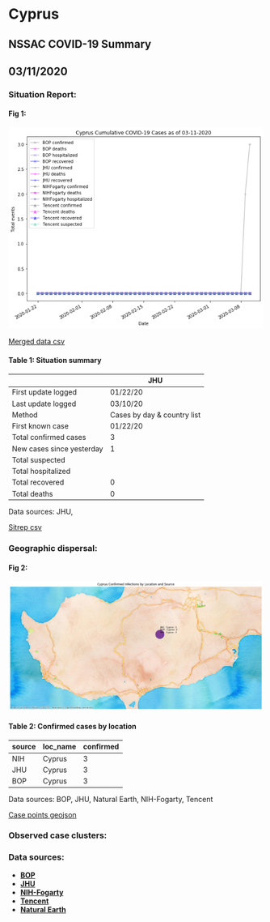 # Cyprus
## NSSAC COVID-19 Summary
## 03/11/2020



### Situation Report:
#### Fig 1:
![Cyprus cases](../merged_histories/Cyprus_merged_histories.png)

[Merged data csv](https://github.com/SchlittDataSci/SchlittDataSci.github.io/blob/master/data/tables/Cyprus_merged_daily.csv)

#### Table 1: Situation summary


|                           | JHU                         |
|---------------------------|-----------------------------|
| First update logged       | 01/22/20                    |
| Last update logged        | 03/10/20                    |
| Method                    | Cases by day & country list |
| First known case          | 01/22/20                    |
| Total confirmed cases     | 3                           |
| New cases since yesterday | 1                           |
| Total suspected           |                             |
| Total hospitalized        |                             |
| Total recovered           | 0                           |
| Total deaths              | 0                           |

Data sources: JHU, 


[Sitrep csv](https://github.com/SchlittDataSci/SchlittDataSci.github.io/blob/master/data/tables/Cyprus_sitrep.csv)

### Geographic dispersal:
#### Fig 2:
![Cyprus mapped](../case_locs/Cyprus_case_locs.png)

#### Table 2: Confirmed cases by location


| source   | loc_name   |   confirmed |
|----------|------------|-------------|
| NIH      | Cyprus     |           3 |
| JHU      | Cyprus     |           3 |
| BOP      | Cyprus     |           3 |

Data sources: BOP, JHU, Natural Earth, NIH-Fogarty, Tencent


[Case points geojson](https://github.com/SchlittDataSci/SchlittDataSci.github.io/blob/master/data/shapes/Cyprus_case_locs.geojson)

### Observed case clusters:
### Data sources:
* **[BOP](https://github.com/beoutbreakprepared/nCoV2019)**
* **[JHU](https://github.com/CSSEGISandData/COVID-19)** 
* **[NIH-Fogarty](https://docs.google.com/spreadsheets/d/1jS24DjSPVWa4iuxuD4OAXrE3QeI8c9BC1hSlqr-NMiU/edit#gid=1187587451)** 
* **[Tencent](https://news.qq.com/zt2020/page/feiyan.htm)**
* **[Natural Earth](https://www.naturalearthdata.com/forums/forum/natural-earth-map-data/cultural-vectors/admin-1-states-provinces-and-their-boundaries/)**

<!-- Global site tag (gtag.js) - Google Analytics -->
<script async src="https://www.googletagmanager.com/gtag/js?id=UA-158816269-1"></script>
<script>
  window.dataLayer = window.dataLayer || [];
  function gtag(){dataLayer.push(arguments);}
  gtag('js', new Date());

  gtag('config', 'UA-158816269-1');
</script>
